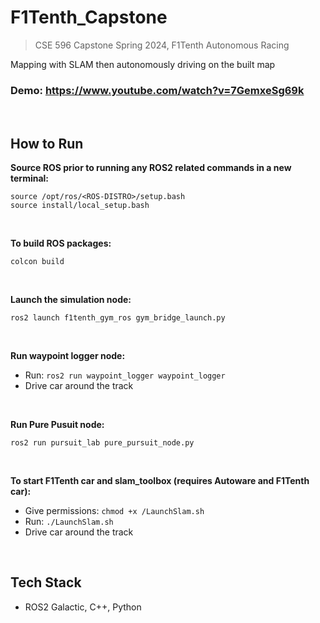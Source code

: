 # F1Tenth_Capstone
>CSE 596 Capstone Spring 2024, F1Tenth Autonomous Racing

Mapping with SLAM then autonomously driving on the built map
### Demo: https://www.youtube.com/watch?v=7GemxeSg69k

<br /> 

## How to Run
**Source ROS prior to running any ROS2 related commands in a new terminal:** <br />
```
source /opt/ros/<ROS-DISTRO>/setup.bash
source install/local_setup.bash
```
<br />

**To build ROS packages:** <br />
```
colcon build
```
<br />

**Launch the simulation node:** <br />
```
ros2 launch f1tenth_gym_ros gym_bridge_launch.py
```
<br />

**Run waypoint logger node:** <br />

* Run:
``
ros2 run waypoint_logger waypoint_logger
``
* Drive car around the track

<br />

**Run Pure Pusuit node:** <br />
```
ros2 run pursuit_lab pure_pursuit_node.py
```
<br />

**To start F1Tenth car and slam_toolbox (requires Autoware and F1Tenth car):** <br />
* Give permissions:
``
chmod +x /LaunchSlam.sh
``
* Run:
``
./LaunchSlam.sh
``
* Drive car around the track

<br />

## Tech Stack

* ROS2 Galactic, C++, Python

